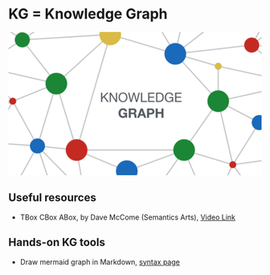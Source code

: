 # KG = Knowledge Graph

![kg_cover](kg_cover.png)

## Useful resources

- TBox CBox ABox, by Dave McCome (Semantics Arts), [Video Link](https://youtu.be/0-j9nWFVoYc)

## Hands-on KG tools

- Draw mermaid graph in Markdown, [syntax page](https://mermaid-js.github.io/mermaid/#/)